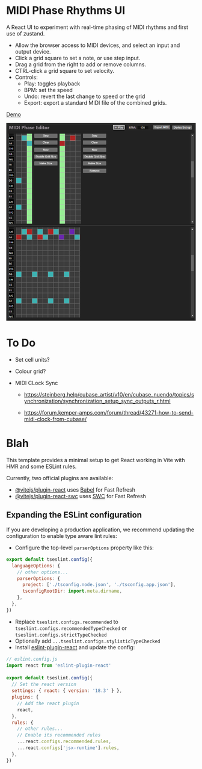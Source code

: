 # MIDI Phase Rhythms UI

A React UI to experiment with real-time phasing of MIDI rhythms and first use of zustand.

* Allow the browser access to MIDI devices, and select an input and output device.
* Click a grid square to set a note, or use step input.
* Drag a grid from the right to add or remove columns.
* CTRL-click a grid square to set velocity.
* Controls:
   * Play: toggles playback
   * BPM: set the speed
   * Undo: revert the last change to speed or the grid
   * Export: export a standard MIDI file of the combined grids.

[Demo](https://leegee.github.io/midi-phase-ui-experiment/)

![Screenshot](./README/screenshot.png)

# To Do

* Set cell units?

* Colour grid?

*  MIDI CLock Sync

   * https://steinberg.help/cubase_artist/v10/en/cubase_nuendo/topics/synchronization/synchronization_setup_sync_outputs_r.html

   * https://forum.kemper-amps.com/forum/thread/43271-how-to-send-midi-clock-from-cubase/


# Blah

This template provides a minimal setup to get React working in Vite with HMR and some ESLint rules.

Currently, two official plugins are available:

- [@vitejs/plugin-react](https://github.com/vitejs/vite-plugin-react/blob/main/packages/plugin-react/README.md) uses [Babel](https://babeljs.io/) for Fast Refresh
- [@vitejs/plugin-react-swc](https://github.com/vitejs/vite-plugin-react-swc) uses [SWC](https://swc.rs/) for Fast Refresh

## Expanding the ESLint configuration

If you are developing a production application, we recommend updating the configuration to enable type aware lint rules:

- Configure the top-level `parserOptions` property like this:

```js
export default tseslint.config({
  languageOptions: {
    // other options...
    parserOptions: {
      project: ['./tsconfig.node.json', './tsconfig.app.json'],
      tsconfigRootDir: import.meta.dirname,
    },
  },
})
```

- Replace `tseslint.configs.recommended` to `tseslint.configs.recommendedTypeChecked` or `tseslint.configs.strictTypeChecked`
- Optionally add `...tseslint.configs.stylisticTypeChecked`
- Install [eslint-plugin-react](https://github.com/jsx-eslint/eslint-plugin-react) and update the config:

```js
// eslint.config.js
import react from 'eslint-plugin-react'

export default tseslint.config({
  // Set the react version
  settings: { react: { version: '18.3' } },
  plugins: {
    // Add the react plugin
    react,
  },
  rules: {
    // other rules...
    // Enable its recommended rules
    ...react.configs.recommended.rules,
    ...react.configs['jsx-runtime'].rules,
  },
})
```
